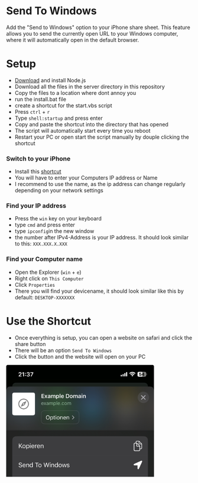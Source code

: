 # Send To Windows

Add the "Send to Windows" option to your iPhone share sheet. This feature allows you to send the currently open URL to your Windows computer, where it will automatically open in the default browser.

# Setup

-   [Download](https://nodejs.org/en/download/prebuilt-installer) and install Node.js
-   Download all the files in the server directory in this repository
-   Copy the files to a location where dont annoy you
-   run the install.bat file
-   create a shortcut for the start.vbs script
-   Press `ctrl` + `r`
-   Type `shell:startup` and press enter
-   Copy and paste the shortcut into the directory that has opened
-   The script will automatically start every time you reboot
-   Restart your PC or open start the script manually by douple clicking the shortcut

### Switch to your iPhone

-   Install this [shortcut](https://www.icloud.com/shortcuts/5a61e8e92b834434a73046c62d7f8ad2)
-   You will have to enter your Computers IP address or Name
-   I recommend to use the name, as the ip address can change regularly depending on your network settings

### Find your IP address

-   Press the `win` key on your keyboard
-   type `cmd` and press enter
-   type `ipconfig`in the new window
-   the number after IPv4-Address is your IP address. It should look similar to this: `XXX.XXX.X.XXX`

### Find your Computer name

-   Open the Explorer (`win` + `e`)
-   Right click on `This Computer`
-   Click `Properties`
-   There you will find your devicename, it should look similar like this by default: `DESKTOP-XXXXXXX`

# Use the Shortcut

-   Once everything is setup, you can open a website on safari and click the share button
-   There will be an option `Send To Windows`
-   Click the button and the website will open on your PC

<img src="images/sharesheet.jpg" width="400">
